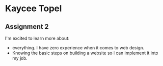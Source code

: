 # Kaycee Topel
## **Assignment 2**
I'm excited to learn more about:
- everything. I have zero experience when it comes to web design.
- Knowing the basic steps on building a website so I can implement it into my job. 
